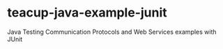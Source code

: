 # teacup-java-example-junit
Java Testing Communication Protocols and Web Services examples with JUnit
